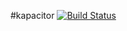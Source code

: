 #kapacitor [![Build Status](https://travis-ci.org/lutak-srce/kapacitor.svg)](https://travis-ci.org/lutak-srce/kapacitor)
